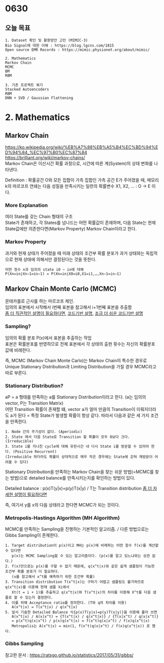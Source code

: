 # 0630
## 오늘 목표
```
1. Dataset 확인 및 활용방안 고민 (MIMIC-3)
Bio Signal에 대한 이해 : https://blog.lgcns.com/1815
Open source EMR Records : https://mimic.physionet.org/about/mimic/

2. Mathematics
Markov Chain
MCMC
BM
RBM

3. 기존 프로젝트 복기
Stacked Autoencoders
RBM
DNN + SVD / Gaussian Flattening
```


# 2. Mathematics

## Markov Chain
https://ko.wikipedia.org/wiki/%EB%A7%88%EB%A5%B4%EC%BD%94%ED%94%84_%EC%97%B0%EC%87%84<br>
https://brilliant.org/wiki/markov-chains/<br>
Markov Chain은 이산시간 확률 과정으로, 시간에 따른 계(System)의 상태 변화를 나타낸다.<br>

Definition : 확률공간 O와 모든 집합이 가측 집합인 가측 공간 E가 주어졌을 때, 메모리 k의 마르코프 연쇄는 다음 성질을 만족시키는 일련의 확률변수 X1, X2, ... : O -> E 이다.

### More Explanation<br>
여러 State를 갖는 Chain 형태의 구조 <br>
State가 존재하고, 각 States를 넘나드는 어떤 확률값이 존재하며, 다음 State는 현재 State값에만 의존한다면(Markov Property)
Markov Chain이라고 한다. <br>

### Markov Property
과거와 현재 상태가 주어졌을 때 미래 상태의 조건부 확률 분포가 과거 상태와는 독립적으로 현재 상태에 의해서만 결정된다는 것을 뜻한다.
```
어떤 정수 n과 임의의 state i0 ~ in에 대해
P(Xn​=in​∣Xn−1​=in−1​) = P(Xn​=in​∣X0​=i0​,X1​=i1​,…,Xn−1​=in−1​)
```

## Markov Chain Monte Carlo (MCMC)
몬테카를로 근사를 하는 마르코프 체인.<br>
임의의 표본에서 시작해서 i번째 표본을 참고해서 i+1번째 표본을 추출함<br>
[좀 더 직관적인 설명이 필요하다면](http://www.secmem.org/blog/2019/01/11/mcmc/), 
[코드기반 설명](https://twiecki.io/blog/2015/11/10/mcmc-sampling/#Setting-up-the-problem), [조금 더 쉬운 코드기반 설명](https://towardsdatascience.com/from-scratch-bayesian-inference-markov-chain-monte-carlo-and-metropolis-hastings-in-python-ef21a29e25a)

### Sampling?
임의의 확률 분포 P(x)에서 표본을 추출하는 작업 <br>
표본은 확률분포를 반영하므로 전체 표본에서 각 상태의 출현 횟수는 자신의 확률분포 값에 비례한다.

즉, MCMC (Markov Chain Monte Carlo)는 Markov Chain의 특수한 경우로 Unique Stationary Distribution과 Limiting Distribution을 가질 경우 MCMC라고 따로 부른다.<br>

### Stationary Distribution?
aP = a 형태를 만족하는 a를 Stationary Distribution이라고 한다. (a는 임의의 vector, P는 Transition Matrix)<br>
어떤 Transition 확률이 존재할 떄, vector a가 얼마 만큼의 Transition이 이뤄지더라도 a가 된다 = 특정 State가 발생할 확률이 항상 같다. 따라서 다음과 같은 세 가지 조건을 만족한다.
```
1. Node 간의 주기성이 없다. (Aperiodic)
2. State 에서 다음 State로 Transition 할 확률이 모두 0보다 크다. (Irreducible)
3. State i를 지나친 cycle에 대해 유한시간 내 다시 State i를 방문할 수 있어야 한다. (Positive Recurrent)
(Irreducible 하더라도 확률이 상대적으로 매우 작은 경우에는 State에 갇혀 재방문이 어려울 수 있다)
```
Stationary Distribution을 만족하는 Markov Chain을 찾는 쉬운 방법(=MCMC를 찾는 방법)으로 detailed balance를 만족시키는지를 확인하는 방법이 있다.

Detailed balance : p(x)T(y|x)=p(y)T(x|y) / T는 Transition distribution [좀 더 자세한 설명이 필요하다면](https://m.blog.naver.com/sw4r/221275103804)

즉, 여기서 y를 x의 다음 상태라고 한다면 MCMC가 되는 것이다.

### Metropolis-Hastings Algorithm (MH Algorithm)
MCMC를 만족하는 Sampling을 진행하는 기본적인 알고리즘. / 다른 방법으로는 Gibbs Sampling이 존재한다.
```
1. Target distribution이 p(x)이고 MH는 p(x)에 비례하는 어떤 함수 f(x)를 계산할 수 있다면
   p(x)는 MCMC Sampling할 수 있는 알고리즘이다. (p(x)를 알고 있느냐와는 상관 없다.)
2. f(x)만으로는 p(x)를 구할 수 없기 때문에, q(x^t|x)와 같은 쉽게 샘플링이 가능한 조건부 확률 분포가 더 필요하다.
   (x를 참고해서 x^t를 예측하기 위한 조건부 확률)
3. Transition distribution T(x^t|x)는 구하기 어렵고 샘플링도 불가하므로 q(x^t|x)를 이용해 현재 샘플 Xi에서
   Xt(t = i + 1)를 추출하고 q(x^t|x)와 T(x^t|x)의 차이를 이용해 X^t를 다음 샘플로 할 수 있는지 결정한다.
4. 이를 위해 Acceptance ratio를 정의한다. (T와 q의 차이를 이용)
   A(x^t|x) = T(x^t|x) / q(x^t|x)
5. 앞서 기술한 Detailed Balance 식{p(x)T(y|x)=p(y)T(x|y)}을 이용해 풀어 쓰면
   A(x^t|x) / A(x|x^t) = {T(x^t|x) / q(x^t|x)} / {T(x|x^t) / q(x|x^t)}
   = p(x^t)q(x|x^t) / p(x)q(x^t|x) = f(x^t)q(x|x^t) / f(x)q(x^t|x)
   Metropolis는 A(x^t|x) = min(1, f(x^t)q(x|x^t) / f(x)q(x^t|x)) 로 했다.
```

### Gibbs Sampling
참고한 문서 : https://ratsgo.github.io/statistics/2017/05/31/gibbs/
